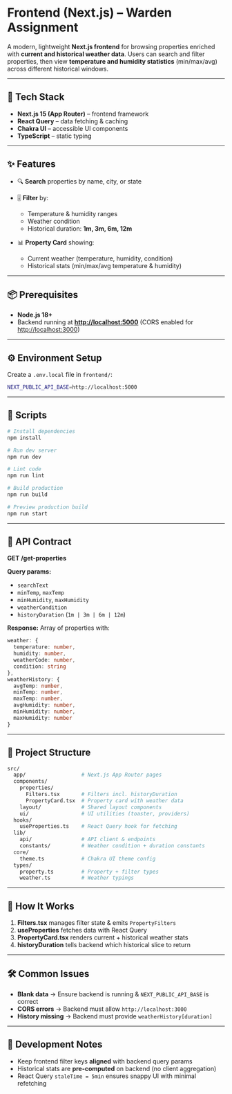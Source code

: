 # Frontend (Next.js) – Warden Assignment

A modern, lightweight **Next.js frontend** for browsing properties enriched with **current and historical weather data**. Users can search and filter properties, then view **temperature and humidity statistics** (min/max/avg) across different historical windows.

---

## 🚀 Tech Stack

* **Next.js 15 (App Router)** – frontend framework
* **React Query** – data fetching & caching
* **Chakra UI** – accessible UI components
* **TypeScript** – static typing

---

## ✨ Features

* 🔍 **Search** properties by name, city, or state
* 🎚️ **Filter** by:

  * Temperature & humidity ranges
  * Weather condition
  * Historical duration: **1m, 3m, 6m, 12m**
* 📊 **Property Card** showing:

  * Current weather (temperature, humidity, condition)
  * Historical stats (min/max/avg temperature & humidity)

---

## 📦 Prerequisites

* **Node.js 18+**
* Backend running at **[http://localhost:5000](http://localhost:5000)** (CORS enabled for [http://localhost:3000](http://localhost:3000))

---

## ⚙️ Environment Setup

Create a `.env.local` file in `frontend/`:

```bash
NEXT_PUBLIC_API_BASE=http://localhost:5000
```

---

## 📜 Scripts

```bash
# Install dependencies
npm install

# Run dev server
npm run dev

# Lint code
npm run lint

# Build production
npm run build

# Preview production build
npm run start
```

---

## 🔌 API Contract

**GET /get-properties**

**Query params:**

* `searchText`
* `minTemp`, `maxTemp`
* `minHumidity`, `maxHumidity`
* `weatherCondition`
* `historyDuration` (`1m | 3m | 6m | 12m`)

**Response:**
Array of properties with:

```ts
weather: {
  temperature: number,
  humidity: number,
  weatherCode: number,
  condition: string
},
weatherHistory: {
  avgTemp: number,
  minTemp: number,
  maxTemp: number,
  avgHumidity: number,
  minHumidity: number,
  maxHumidity: number
}
```

---

## 📂 Project Structure

```bash
src/
  app/                  # Next.js App Router pages
  components/
    properties/
      Filters.tsx       # Filters incl. historyDuration
      PropertyCard.tsx  # Property card with weather data
    layout/             # Shared layout components
    ui/                 # UI utilities (toaster, providers)
  hooks/
    useProperties.ts    # React Query hook for fetching
  lib/
    api/                # API client & endpoints
    constants/          # Weather condition + duration constants
  core/
    theme.ts            # Chakra UI theme config
  types/
    property.ts         # Property + filter types
    weather.ts          # Weather typings
```

---

## 🔄 How It Works

1. **Filters.tsx** manages filter state & emits `PropertyFilters`
2. **useProperties** fetches data with React Query
3. **PropertyCard.tsx** renders current + historical weather stats
4. **historyDuration** tells backend which historical slice to return

---

## 🛠️ Common Issues

* **Blank data** → Ensure backend is running & `NEXT_PUBLIC_API_BASE` is correct
* **CORS errors** → Backend must allow `http://localhost:3000`
* **History missing** → Backend must provide `weatherHistory[duration]`

---

## 📝 Development Notes

* Keep frontend filter keys **aligned** with backend query params
* Historical stats are **pre-computed** on backend (no client aggregation)
* React Query `staleTime = 5min` ensures snappy UI with minimal refetching
